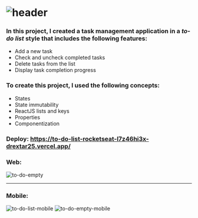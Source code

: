 # ![header](https://user-images.githubusercontent.com/108102331/225453381-bf00dc12-4666-49e5-a658-5ea408a3944c.png)


### In this project, I created a task management application in a *to-do list* style that includes the following features:

- Add a new task 
- Check and uncheck completed tasks 
- Delete tasks from the list 
- Display task completion progress 

### To create this project, I used the following concepts:

- States 
- State immutability 
- ReactJS lists and keys 
- Properties 
- Componentization 

### Deploy: https://to-do-list-rocketseat-l7z46hi3x-drextar25.vercel.app/

### Web:

![to-do-empty](https://user-images.githubusercontent.com/108102331/225452255-00fdcf35-835b-4cba-bd2f-99198c79d7bd.png)

***

### Mobile:

![to-do-list-mobile](https://user-images.githubusercontent.com/108102331/225452260-657a1793-4e32-4d99-8423-e1e5ee2d848e.png) ![to-do-empty-mobile](https://user-images.githubusercontent.com/108102331/225452256-b609f42c-3e86-4ae3-80f4-5075e7868c9d.png)
